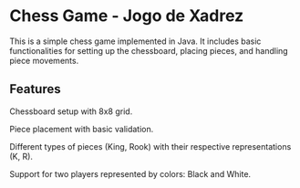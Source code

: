 # Chess Game - Jogo de Xadrez

This is a simple chess game implemented in Java. It includes basic functionalities for setting up the chessboard, placing pieces, and handling piece movements.

## Features

Chessboard setup with 8x8 grid.

Piece placement with basic validation.

Different types of pieces (King, Rook) with their respective representations (K, R).

Support for two players represented by colors: Black and White.
